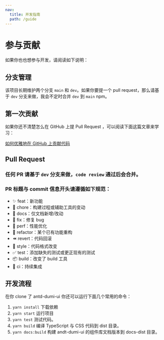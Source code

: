 ```yaml
---
nav:
  title: 开发指南
  path: /guide
---
```


# 参与贡献

如果你也也想参与开发，请阅读如下说明：

## 分支管理

该项目长期维护两个分支 `main` 和 `dev`。如果你要提一个 pull request，那么请基于 `dev` 分支来做，我会不定时合并 `dev` 到 `main` npm。

## 第一次贡献

如果你还不清楚怎么在 GitHub 上提 Pull Request ，可以阅读下面这篇文章来学习：

[如何优雅地在 GitHub 上贡献代码](https://segmentfault.com/a/1190000000736629)

## Pull Request

### 任何 PR 请基于 `dev` 分支来做，`code review` 通过后会合并。

### PR 标题与 commit 信息开头请遵循如下规范：

- ✨ feat：新功能
- 🔧 chore：构建过程或辅助工具的变动
- 📝 docs：仅文档新增/改动
- 🐛 fix：修复 bug
- 🚀 perf：性能优化
- 🔨 refactor：某个已有功能重构
- ⏪ revert：代码回滚
- 🎨 style：代码格式改变
- ✅ test：添加缺失的测试或更正现有的测试
- 📦 build：改变了 build 工具
- 👷 ci：持续集成

## 开发流程

在你 clone 了 antd-dumi-ui 你还可以运行下面几个常用的命令：

1. `yarn install` 下载依赖
1. `yarn start` 运行项目
1. `yarn test` 测试代码。
1. `yarn build` 编译 TypeScript 与 CSS 代码到 dist 目录。
1. `yarn docs:build` 构建 andt-dumi-ui 的组件库文档版本到 docs-dist 目录。
